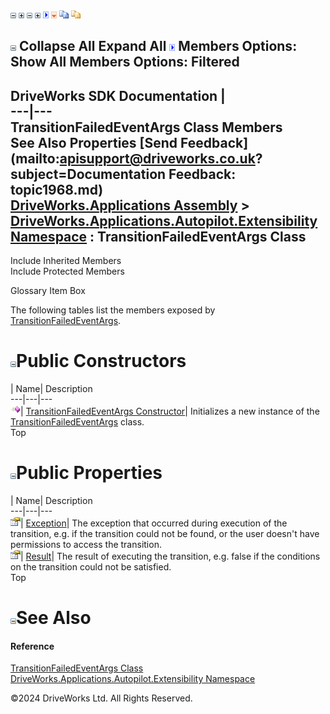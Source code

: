 ![](dotnetimages/collapse.gif) ![](dotnetimages/expand.gif) ![](dotnetimages/collapse.gif) ![](dotnetimages/expand.gif) ![](dotnetimages/drpdown.gif) ![](dotnetimages/drpdown_orange.gif) ![](dotnetimages/copycode.gif) ![](dotnetimages/copycodeHighlight.gif)

![](dotnetimages/collapse.gif) Collapse All Expand All ![](dotnetimages/drpdown.gif) Members Options: Show All  Members Options: Filtered   
---  
DriveWorks SDK Documentation  |   
---|---  
TransitionFailedEventArgs Class Members   
See Also Properties [Send Feedback](mailto:apisupport@driveworks.co.uk?subject=Documentation Feedback: topic1968.md)  
[DriveWorks.Applications Assembly](topic13.md) > [DriveWorks.Applications.Autopilot.Extensibility Namespace](topic1633.md) : TransitionFailedEventArgs Class  
---  
  
Include Inherited Members    
Include Protected Members  


Glossary Item Box

The following tables list the members exposed by [TransitionFailedEventArgs](topic1968.md).

# ![](dotnetimages/collapse.gif)Public Constructors

| Name| Description  
---|---|---  
![Public Constructor](dotnetimages/publicConstructor.gif)| [TransitionFailedEventArgs Constructor](topic1974.md)| Initializes a new instance of the [TransitionFailedEventArgs](topic1968.md) class.   
Top

# ![](dotnetimages/collapse.gif)Public Properties

| Name| Description  
---|---|---  
![Public Property](dotnetimages/publicProperty.gif)| [Exception](topic1975.md)| The exception that occurred during execution of the transition, e.g. if the transition could not be found, or the user doesn't have permissions to access the transition.   
![Public Property](dotnetimages/publicProperty.gif)| [Result](topic1976.md)| The result of executing the transition, e.g. false if the conditions on the transition could not be satisfied.   
Top

# ![](dotnetimages/collapse.gif)See Also

#### Reference

[TransitionFailedEventArgs Class](topic1968.md)   
[DriveWorks.Applications.Autopilot.Extensibility Namespace](topic1633.md)

©2024 DriveWorks Ltd. All Rights Reserved.
